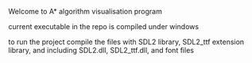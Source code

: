 Welcome to A* algorithm visualisation program

current executable in the repo is compiled under windows

to run the project compile the files with SDL2 library, SDL2_ttf extension library, and including SDL2.dll, SDL2_ttf.dll, and font files
